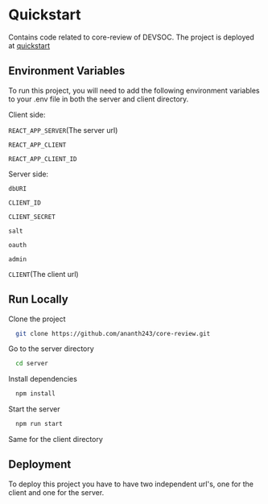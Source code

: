 
# Quickstart

Contains code related to core-review of DEVSOC.
The project is deployed at [quickstart](bp-gc.in/quickstart)


## Environment Variables

To run this project, you will need to add the following environment variables to your .env file in both the server and client directory.

Client side:

`REACT_APP_SERVER`(The server url)

`REACT_APP_CLIENT`

`REACT_APP_CLIENT_ID`

Server side:

`dbURI`

`CLIENT_ID`

`CLIENT_SECRET`

`salt`

`oauth`

`admin`

`CLIENT`(The client url)
## Run Locally

Clone the project

```bash
  git clone https://github.com/ananth243/core-review.git
```

Go to the server directory

```bash
  cd server
```

Install dependencies

```bash
  npm install
```

Start the server

```bash
  npm run start
```

Same for the client directory
## Deployment

To deploy this project you have to have two independent url's, one for the client and one for the server.

